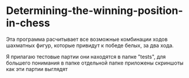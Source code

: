 # Determining-the-winning-position-in-chess

Эта программа расчитывает все возможные комбинации ходов шахматных фигур, которые привидут к победе белых, за два хода.

Я прилагаю тестовые партии они находятся в папке "tests", для большего понимания в папке отдельной папке приложены скриншоты как эти партии выглядят
